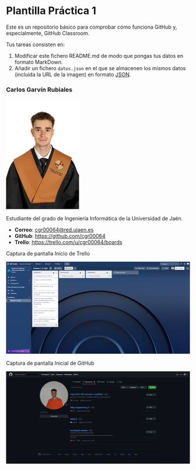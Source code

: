 # Plantilla Práctica 1

Este es un repositorio básico para comprobar cómo funciona GitHub y, especialmente, GitHub Classroom.

Tus tareas consisten en:

1. Modificar este fichero README.md de modo que pongas tus datos en formato MarkDown.
2. Añadir un fichero <code>datos.json</code> en el que se almacenen los mismos datos (incluída la URL de la imagen) en formato [JSON](https://es.wikipedia.org/wiki/JSON).

### Carlos Garvín Rubiales

<img src='/images/Foto ORLA.JPG' width='200px'>

Estudiante del grado de Ingeniería Informática de la Universidad de Jaén.

- **Correo**: cgr00064@red.ujaen.es
- **GitHub**: https://github.com/cgr00064
- **Trello**: https://trello.com/u/cgr00064/boards

Captura de pantalla Inicio de Trello

<img src='/images/Captura de pantalla Inicio de Trello.png'>

Captura de pantalla Inicial de GitHub

<img src='/images/Captura de pantalla GitHub.png'>
